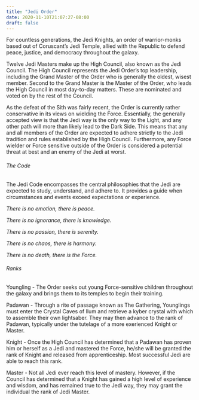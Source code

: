 ```yaml
---
title: "Jedi Order"
date: 2020-11-10T21:07:27-08:00
draft: false
---
```


For countless generations, the Jedi Knights, an order of warrior-monks based out of Coruscant’s Jedi Temple, allied with the Republic to defend peace, justice, and democracy throughout the galaxy. 

Twelve Jedi Masters make up the High Council, also known as the Jedi Council. The High Council represents the Jedi Order’s top leadership, including the Grand Master of the Order who is generally the oldest, wisest member. Second to the Grand Master is the Master of the Order, who leads the High Council in most day-to-day matters. These are nominated and voted on by the rest of the Council. 

As the defeat of the Sith was fairly recent, the Order is currently rather conservative in its views on wielding the Force. Essentially, the generally accepted view is that the Jedi way is the only way to the Light, and any other path will more than likely lead to the Dark Side. This means that any and all members of the Order are expected to adhere strictly to the Jedi tradition and rules established by the High Council. Furthermore, any Force wielder or Force sensitive outside of the Order is considered a potential threat at best and an enemy of the Jedi at worst.

###### The Code
The Jedi Code encompasses the central philosophies that the Jedi are expected to study, understand, and adhere to. It provides a guide when circumstances and events exceed expectations or experience.

_There is no emotion, there is peace._

_There is no ignorance, there is knowledge._

_There is no passion, there is serenity._

_There is no chaos, there is harmony._

_There is no death, there is the Force._

###### Ranks
Youngling - The Order seeks out young Force-sensitive children throughout the galaxy and brings them to its temples to begin their training.

Padawan - Through a rite of passage known as The Gathering, Younglings must enter the Crystal Caves of Ilum and retrieve a kyber crystal with which to assemble their own lightsaber. They may then advance to the rank of Padawan, typically under the tutelage of a more exerienced Knight or Master.

Knight - Once the High Council has determined that a Padawan has proven him or herself as a Jedi and mastered the Force, he/she will be granted the rank of Knight and released from apprenticeship. Most successful Jedi are able to reach this rank.

Master - Not all Jedi ever reach this level of mastery. However, if the Council has determined that a Knight has gained a high level of experience and wisdom, and has remained true to the Jedi way, they may grant the individual the rank of Jedi Master. 
